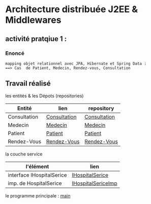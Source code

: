# Architecture distribuée J2EE & Middlewares

## activité pratqiue 1 :

### Enoncé
```
mapping objet relationnel avec JPA, Hibernate et Spring Data :
==> Cas  de Patient, Medecin, Rendez-vous, Consultation   
```

## Travail réalisé 
les entités & les Dépots (repositories)

| Entité                              | lien                                                                                                                                                  |repository|
|-------------------------------------|-------------------------------------------------------------------------------------------------------------------------------------------------------|---------------------------|
| Consultation                        | [Consultation](https://github.com/Abali-Youssef/ABALI-YOUSSEF-JEE/blob/main/cabinet-spring/src/main/java/com/projet/cabinet/entities/Consultation.java)   |[Consultation](https://github.com/Abali-Youssef/ABALI-YOUSSEF-JEE/blob/main/cabinet-spring/src/main/java/com/projet/cabinet/repositories/ConsultationRepository.java) |
| Medecin                             | [Medecin](https://github.com/Abali-Youssef/ABALI-YOUSSEF-JEE/blob/main/cabinet-spring/src/main/java/com/projet/cabinet/entities/Medecin.java)             |[Medecin](https://github.com/Abali-Youssef/ABALI-YOUSSEF-JEE/blob/main/cabinet-spring/src/main/java/com/projet/cabinet/repositories/MedecinRepository.java)|
| Patient                             | [Patient](https://github.com/Abali-Youssef/ABALI-YOUSSEF-JEE/blob/main/cabinet-spring/src/main/java/com/projet/cabinet/entities/Patient.java)                             |[Patient](https://github.com/Abali-Youssef/ABALI-YOUSSEF-JEE/blob/main/cabinet-spring/src/main/java/com/projet/cabinet/repositories/PatientRepository.java)  |
| Rendez-Vous                         | [Rendez-Vous](https://github.com/Abali-Youssef/ABALI-YOUSSEF-JEE/blob/main/cabinet-spring/src/main/java/com/projet/cabinet/entities/RendezVous.java)  |[Rendez-Vous ](https://github.com/Abali-Youssef/ABALI-YOUSSEF-JEE/blob/main/cabinet-spring/src/main/java/com/projet/cabinet/repositories/RendezVousRepository.java)    |



la couche service

| l'élément                 | lien                                                                                                                                                                 |
|---------------------------|----------------------------------------------------------------------------------------------------------------------------------------------------------------------|
| interface IHospitalSerice | [IHospitalSerice](https://github.com/Abali-Youssef/ABALI-YOUSSEF-JEE/blob/main/cabinet-spring/src/main/java/com/projet/cabinet/service/IHospitalService.java)        |
| imp. de HospitalSerice    | [IHospitalSericeImp](https://github.com/Abali-Youssef/ABALI-YOUSSEF-JEE/blob/main/cabinet-spring/src/main/java/com/projet/cabinet/service/IHospitalServiceImpl.java) |

le programme principale : [main](https://github.com/Abali-Youssef/ABALI-YOUSSEF-JEE/blob/main/cabinet-spring/src/main/java/com/projet/cabinet/CabinetSpringApplication.java)
